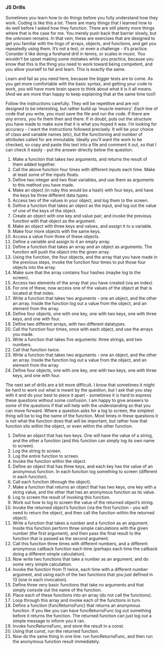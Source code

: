 ### JS Drills

Sometimes you learn how to do things before you fully understand how they work. Coding is like this a lot. There are many things that I learned how to do well before I asked how they function. There are still plenty more things where that is the case for me. You merely push back that barrier slowly, but the unknown remains. In that vein, these are exercises that are designed to get you familiar with the lingo of arrays, objects, and functions, and get you repeatedly using them. It’s not a test, or even a challenge - it’s practice. Consider it like doing a forehand drill in tennis, or scales in music. You wouldn’t be upset making some mistakes while you practice, because you know that this is the thing you need to work toward being competent, and you allow yourself to fail and learn. This is exactly the same. 

Learn and fail as you need here, because the bigger tests are to come. As you get more comfortable with the basic syntax, and getting your code to work, you will have more brain space to think about what it is it all means. (And we are more than happy to keep explaining that at the same time too!)

Follow the instructions carefully. They will be repetitive and are not designed to be interesting, but rather build up ‘muscle memory’. *Each* line of code that you write, you *must* save the file and run the code. If there are *any* errors, you fix them then and there. If in doubt, puts out the structure you have made to make sure that it is what you hoped it was. I’m looking for accuracy - I want the instructions followed precisely. It will be your choice of class and variable names (etc), but the functioning and number of attributes called for are immutable. Ideally you’ll want the work to be checked, so copy and paste this text into a file and comment it out, so that I can check it easily - put the answer directly below the question.

1. Make a function that takes two arguments, and returns the result of them added together.
2. Call the above function four times with different inputs each time. Make at least some of the inputs floats. 
3. Define two integer and two float variables, and use them as arguments to this method you have made.
4. Make an object (in ruby this would be a hash) with four keys, and have the keys be three different data types.
5. Access two of the values in your object, and log them to the screen.
6. Define a function that takes an object as the input, and log out the value of one of the keys of the object.
7. Create an object with one key and value pair, and invoke the previous function with that object as the argument.
8. Make an object with three keys and values, and assign it to a variable.
9. Make four more objects with the same keys.
10. Access a value from three of these objects.
11. Define a variable and assign to it an empty array.
12. Define a function that takes an array and an object as arguments. The function will push the object into the given array.
13. Using the function, the four objects, and the array that you have made in the previous steps, invoke the function four times to put those four objects into the array.
14. Make sure that the array contains four hashes (maybe log to the screen).
15. Access two elements of the array that you have created (via an index)
16. For one of these, now access one of the values of the object at that is located at that index.
17. Write a function that takes two arguments - one an object, and the other an array. Inside the function log out a value from the object, and an element from the array.
18. Define four objects, one with one key, one with two keys, one with three keys, and one with four.
19. Define two different arrays, with two different datatypes.
20. Call the function four times, once with each object, and use the arrays you made.
21. Write a function that takes five arguments: three strings, and two numbers.
22. Call that function twice.
23. Write a function that takes two arguments - one an object, and the other an array. Inside the function log out a value from the object, and an element from the array.
24. Define four objects, one with one key, one with two keys, one with three keys, and one with four.

The next set of drills are a bit more difficult. I know that sometimes it might be hard to work out what is meant by the question, but I ask that you stay with it and do your best to piece it apart - sometimes it is hard to express these questions without some confusion. I am happy to give answers to some of the questions if that will help with the understanding so that you can move forward. Where a question asks for a log to screen, the simplest thing will be to log the name of the function. Most times in these questions it is not what the function does that will be important, but rather how that function sits within the object, or even within the other function.

1. Define an object that has two keys. One will have the value of a string, and the other a function (and this function can simply log its own name to screen).
2. Log the string to screen.
3. Log the entire function to screen.
4. Invoke the function within the object. 
5. Define an object that has three keys, and each key has the value of an anonymous function. In each function log something to screen (different in each function).
6. Call each function (through the object).
7. Make a function that returns an object that has two keys, one key with a string value, and the other that has an anonymous function as its value. 
8. Log to screen the result of invoking this function.
9. Work out how to log to screen the value of the returned object’s string.
10. Invoke the returned object’s function (via the first function - you will need to return the object, and then call the function within the returned object). 
11. Write a function that takes a number and a function as an argument. Inside this function perform three simple calculations with the given number (the first argument), and then pass the final result to the function that is passed as the second argument.
12. Call this function three times with different numbers, and a different anonymous callback function each time (perhaps each time the callback doing a different simple calculation). 
13. Now write two functions that take a number as an argument, and do some very simple calculation.
14. Invoke the function from 11 twice, each time with a different number argument, and using each of the two functions that you just defined in 13 (one in each invocation). 
15. Define three very basic functions that take no arguments and that simply console out the name of the function. 
16. Place each of these functions into an array (do not call the functions).
17. Loop through this array and invoke each of the functions in turn.
18. Define a function (funcReturnsFunc) that returns an anonymous function. If you like you can have funcReturnsFunc log out something before it returns the function. The returned function can just log out a simple message to inform you it ran. 
19. Invoke funcReturnsFunc, and store the result in a const.
20. Using that const, run the returned function.
21. Now do the same thing in one line: run funcReturnsFunc, and then run the anonymous function result immediately.
